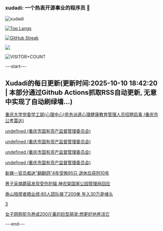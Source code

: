 ### xudadi: 一个热衷开源事业的程序员 👋

![xudadi](https://github-readme-stats-git-masterorgs-github-readme-stats-team.vercel.app/api?username=xudadi)

[![Top Langs](https://github-readme-stats.vercel.app/api/top-langs/?username=xudadi)](https://github.com/anuraghazra/github-readme-stats)

[![GitHub Streak](https://streak-stats.demolab.com?user=xudadi&locale=zh_Hans)](https://git.io/streak-stats)

![](https://raw.githubusercontent.com/xudadi/xudadi/main/assets/github-contribution-grid-snake.svg)

![VISITOR+COUNT](https://komarev.com/ghpvc/?username=xudadi&label=VISITOR+COUNT)


---start---

## Xudadi的每日更新(更新时间:2025-10-10 18:42:20 | 本部分通过Github Actions抓取RSS自动更新, 无意中实现了自动刷绿墙...)

[重庆大学党委学工部(心理中心)劳务派遣心理健康教育管理人员招聘启事 (重庆市公考雷达)](https://www.gongkaoleida.com/article/2643597)

[undefined (重庆市国有资产监督管理委员会)](https://dadilab.github.io/feeds/all.xml)

[undefined (重庆市国有资产监督管理委员会)](https://dadilab.github.io/feeds/all.xml)

[undefined (重庆市国有资产监督管理委员会)](https://dadilab.github.io/feeds/all.xml)

[undefined (重庆市国有资产监督管理委员会)](https://dadilab.github.io/feeds/all.xml)

[新疆一官员痴迷"翻翻鸽"4年受贿95只 退休后获刑10年](https://m.163.com/news/article/KBF9SQSU051492T3.html)

[男子采摘蘑菇发现受伤豹猫 神农架国家公园管理局回应](https://m.163.com/news/article/KBEN5CQ10514D3UH.html)

[泰山陪爬者晒业绩:80人团队接了200单 年入30万是噱头](https://m.163.com/news/article/KBF7PGVN053469LG.html)

[3](https://m.163.com/touch/news/sub/domestic)

[女子网购鸵鸟养成200斤重的巨型萌宠:想更好地养活它](https://m.163.com/news/article/KBF659FQ05561G0D.html)

---end---
